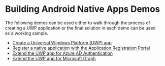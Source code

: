 # Building Android Native Apps Demos

The following demos can be used either to walk through the process of creating a UWP application or the final solution in each demo can be used as a working sample.

- [Create a Universal Windows Platform (UWP) app](./01-create-app)
- [Register a native application with the Application Registration Portal](./02-arp-app)
- [Extend the UWP app for Azure AD Authentication](./03-add-aad-auth)
- [Extend the UWP app for Microsoft Graph](./04-add-msgraph)
